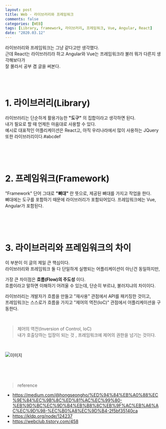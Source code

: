 ```yaml
---
layout: post
title: Web - 라이브러리와 프레임워크
comments: false
categories: [WEB]
tags: [Library, framework, 라이브러리, 프레임워크, Vue, Angular, React]
date: "2020.03.12"
---
```


라이브러리와 프레임워크는 그냥 같다고만 생각했다.  
근데 React는 라이브러리라 하고 Angular와 Vue는 프레임워크라 불러 뭐가 다른지 생각해보다가  
잘 몰라서 공부 겸 글을 써본다.

<br><br>

# 1. 라이브러리(Library)

라이브러리는 단순하게 활용가능한 **"도구"** 의 집합이라고 생각하면 된다.  
내가 필요로 할 때 언제든 마음대로 사용할 수 있다.  
예시로 대표적인 어플리케이션은 React고, 아직 우리나라에서 많이 사용하는 JQuery또한 라이브러리이다.#abcdef

<br><br><br>

# 2. 프레임워크(Framework)

"Framework" 단어 그대로 **"뼈대"** 란 뜻으로, 제공된 뼈대를 가지고 작업을 한다.  
뼈대에는 도구를 포함하기 때문에 라이브러리가 포함되어있다.
프레임워크에는 Vue, Angular가 포함된다.

<br><br><br>

# 3. 라이브러리와 프레임워크의 차이

이 부분이 이 글의 제일 큰 핵심이다.  
라이브러리와 프레임워크 둘 다 단일하게 실행되는 어플리케이션이 아닌건 동일하지만,

가장 큰 차이점은 **흐름(Flow)의 주도성** 이다.  
흐름이라고 말하면 이해하기 어려울 수 있는데, 단순히 부르냐, 불러지냐의 차이이다.

라이브러리는 개발자가 흐름을 만들고 "재사용" 관점에서 API를 패키징한 것이고,  
프레임워크는 스스로가 흐름을 가지고 "제어의 역전(IoC)" 관점에서 어플리케이션을 구동한다.

<br>

> <subtitle>제어의 역전(Inversion of Control, IoC) </subtitle>  
> 내가 호출당하는 입장이 되는 것 , 프레임워크에 제어의 권한을 넘기는 것이다.

<br>

![이미지](https://leepuu.github.io/assets/img/web/web-7/img1.jpg)

<br><br><br>

> <subtitle>reference</subtitle>

-   <https://medium.com/@hongseongho/%ED%94%84%EB%A0%88%EC%9E%84%EC%9B%8C%ED%81%AC%EC%99%80-%EB%9D%BC%EC%9D%B4%EB%B8%8C%EB%9F%AC%EB%A6%AC%EC%9D%98-%EC%B0%A8%EC%9D%B4-2f5bf35140ca>
-   <https://kldp.org/node/124237>
-   <https://webclub.tistory.com/458>

